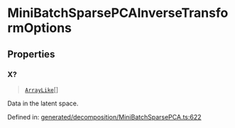 # MiniBatchSparsePCAInverseTransformOptions

## Properties

### X?

> [`ArrayLike`](../types/ArrayLike.md)[]

Data in the latent space.

Defined in:  [generated/decomposition/MiniBatchSparsePCA.ts:622](https://github.com/transitive-bullshit/scikit-learn-ts/blob/b59c1ff/packages/sklearn/src/generated/decomposition/MiniBatchSparsePCA.ts#L622)
